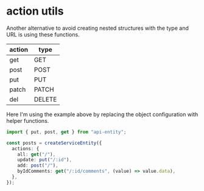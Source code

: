# action utils

Another alternative to avoid creating nested structures with the type and URL is using these functions.

| action | type   |
| ------ | ------ |
| get    | GET    |
| post   | POST   |
| put    | PUT    |
| patch  | PATCH  |
| del    | DELETE |

Here I'm using the example above by replacing the object configuration with helper functions.

```ts
import { put, post, get } from "api-entity";

const posts = createServiceEntity({
  actions: {
    all: get("/"),
    update: put("/:id"),
    add: post("/"),
    byIdComments: get("/:id/comments", (value) => value.data),
  },
});
```
